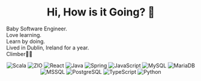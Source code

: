 <h1 align="center">Hi, How is it Going? 👋</h1>
<p>
    Baby Software Engineer. <br>
    Love learning. <br>
    Learn by doing. <br>
    Lived in Dublin, Ireland for a year. <br>
    Climber🧗‍♂️ <br>
</p>

<p align="center">
  <img src="https://img.shields.io/badge/Scala-%23DC322F.svg?&style=for-the-badge&logo=scala&logoColor=white" alt="Scala"/>
  <img src="https://img.shields.io/badge/ZIO-000000?style=for-the-badge" alt="ZIO"/>
  <img src="https://img.shields.io/badge/React-%2320232a.svg?&style=for-the-badge&logo=react&logoColor=%2361DAFB" alt="React"/>
  <img src="https://img.shields.io/badge/Java-%23ED8B00.svg?&style=for-the-badge&logo=java&logoColor=white" alt="Java"/>
  <img src="https://img.shields.io/badge/Spring-%236DB33F.svg?&style=for-the-badge&logo=spring&logoColor=white" alt="Spring"/>
  <img src="https://img.shields.io/badge/JavaScript-%23F7DF1E.svg?&style=for-the-badge&logo=javascript&logoColor=black" alt="JavaScript"/>
  <img src="https://img.shields.io/badge/MySQL-%234479A1.svg?&style=for-the-badge&logo=mysql&logoColor=white" alt="MySQL"/>
  <img src="https://img.shields.io/badge/MariaDB-%23003545.svg?&style=for-the-badge&logo=mariadb&logoColor=white" alt="MariaDB"/>
  <img src="https://img.shields.io/badge/MSSQL-%23003545.svg?&style=for-the-badge&logo=microsoftsqlserver&logoColor=white" alt="MSSQL"/>
  <img src="https://img.shields.io/badge/PostgreSQL-%23336791.svg?&style=for-the-badge&logo=postgresql&logoColor=white" alt="PostgreSQL"/>
  <img src="https://img.shields.io/badge/TypeScript-%233178C6.svg?&style=for-the-badge&logo=typescript&logoColor=white" alt="TypeScript"/>
  <img src="https://img.shields.io/badge/Python-%233776AB.svg?&style=for-the-badge&logo=python&logoColor=white" alt="Python"/>
</p>
